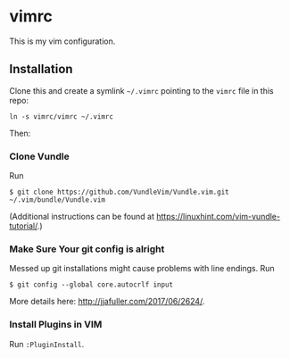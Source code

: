 # vimrc
This is my vim configuration.
## Installation
Clone this and create a symlink `~/.vimrc` pointing to the `vimrc` file in this repo:
```
ln -s vimrc/vimrc ~/.vimrc
```
Then:
### Clone Vundle
Run
```
$ git clone https://github.com/VundleVim/Vundle.vim.git ~/.vim/bundle/Vundle.vim
```
(Additional instructions can be found at https://linuxhint.com/vim-vundle-tutorial/.)
### Make Sure Your git config is alright
Messed up git installations might cause problems with line endings. Run 
```
$ git config --global core.autocrlf input
```
More details here: http://jjafuller.com/2017/06/2624/.
### Install Plugins in VIM
Run `:PluginInstall`. 
